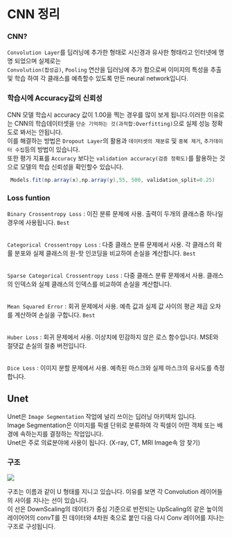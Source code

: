 <!-- # CONVOLUTION NEURON NETWARK  -->

# CNN 정리

### CNN?
 `Convolution Layer`를 딥러닝에 추가한 형태로 시신경과 유사한 형태라고 인터넷에 명명 되었으며 실제로는 <br> `Convolution(합성곱)`, `Pooling` 연산을 딥러닝에 추가 함으로써 이미지의 특성을 추출 및 학습 하여 각 클래스를 예측할수 있도록 만든 neural network입니다.

### 학습시에 Accuracy값의 신뢰성

CNN 모델 학습시 accuracy 값이 1.00을 찍는 경우를 많이 보게 됩니다.이러한 이유로는 CNN의 학습데이터셋을 `단순 기억하는 것(과적합:Overfitting)`으로 실제 성능 정확도로 봐서는 안됩니다. <br>
이를 해결하는 방법은 `Dropout Layer`의 활용과 `데이터셋의 재분류` 및 `중복 제거`, `추가데이터 수집`등의 방법이 있습니다. <br>
또한 평가 지표를 `Accuracy` 보다는 `validation accuracy(검증 정확도)`를 활용하는 것으로 모델의 학습 신뢰성을 확인할수 있습니다.
``` java
 Models.fit(np.array(x),np.array(y),55, 500, validation_split=0.25)
```
### Loss funtion 
`Binary Crossentropy Loss` : 이진 분류 문제에 사용. 출력이 두개의 클래스중 하나일 경우에 사용됩니다. `Best`
<br>
<br>

`Categorical Crossentropy Loss` : 다중 클래스 분류 문제에서 사용. 각 클래스의 확률 분포와 실제 클래스의 원-핫 인코딩을 비교하여 손실을 계산합니다. `Best`
<br>
<br>

`Sparse Categorical Crossentropy Loss` : 다중 클래스 분류 문제에서 사용. 클래스의 인덱스와 실제 클래스의 인덱스를 비교하여 손실을 계산합니다.
<br>
<br>

`Mean Squared Error` : 회귀 문제에서 사용. 예측 값과 실제 값 사이의 평균 제곱 오차를 계산하여 손실을 구합니다. `Best`
<br>
<br>

`Huber Loss` : 회귀 문제에서 사용. 이상치에 민감하지 않은 로스 함수입니다. MSE와 절댓값 손실의 절충 버전입니다.
<br>
<br>

`Dice Loss` : 이미지 분할 문제에서 사용. 예측된 마스크와 실제 마스크의 유사도를 측정합니다.

## Unet
Unet은 `Image Segmentation` 작업에 널리 쓰이는 딥러닝 아키텍처 입니다.<br>
Image Segmentation은 이미지를 픽셀 단위로 분류하여 각 픽셀이 어떤 객체 또는 배경에 속하는지를 결정하는 작업입니다. <br>
Unet은 주로 의료분야에 사용이 됩니다. (X-ray, CT, MRI Image속 암 찾기)

### 구조
![](https://user-images.githubusercontent.com/132330370/242170508-1fb9c8cf-d27c-4135-a4d6-f933dc0778eb.png)

구조는 이름과 같이 U 형태를 지니고 있습니다. 이유를 보면 각 Convolution 레이어들의 사이를 지나는 선이 있습니다. <br>
이 선은 DownScaling의 데이터가 중심 기준으로 반전되는 UpScaling의 같은 높이의 레이어어의 convT를 진 데이터와 4차원 축으로 붙인 다음 다시 Conv 레이어를 지나는 구조로 구성됩니다.
<!-- 이를 다시 풀어 보면 Detector, nn 없는 GAN 과 비슷하다. -->
